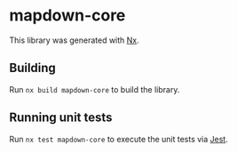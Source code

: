# mapdown-core

This library was generated with [Nx](https://nx.dev).

## Building

Run `nx build mapdown-core` to build the library.

## Running unit tests

Run `nx test mapdown-core` to execute the unit tests via [Jest](https://jestjs.io).
